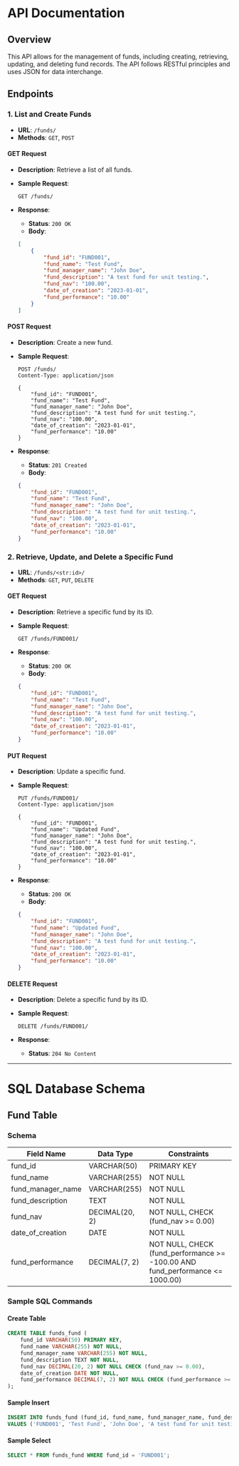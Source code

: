 
# API Documentation

## Overview

This API allows for the management of funds, including creating, retrieving, updating, and deleting fund records. The API follows RESTful principles and uses JSON for data interchange.

## Endpoints

### 1. List and Create Funds

- **URL**: `/funds/`
- **Methods**: `GET`, `POST`

#### GET Request

- **Description**: Retrieve a list of all funds.
- **Sample Request**:
    ```http
    GET /funds/
    ```

- **Response**:
    - **Status**: `200 OK`
    - **Body**:
    ```json
    [
        {
            "fund_id": "FUND001",
            "fund_name": "Test Fund",
            "fund_manager_name": "John Doe",
            "fund_description": "A test fund for unit testing.",
            "fund_nav": "100.00",
            "date_of_creation": "2023-01-01",
            "fund_performance": "10.00"
        }
    ]
    ```

#### POST Request

- **Description**: Create a new fund.
- **Sample Request**:
    ```http
    POST /funds/
    Content-Type: application/json

    {
        "fund_id": "FUND001",
        "fund_name": "Test Fund",
        "fund_manager_name": "John Doe",
        "fund_description": "A test fund for unit testing.",
        "fund_nav": "100.00",
        "date_of_creation": "2023-01-01",
        "fund_performance": "10.00"
    }
    ```

- **Response**:
    - **Status**: `201 Created`
    - **Body**:
    ```json
    {
        "fund_id": "FUND001",
        "fund_name": "Test Fund",
        "fund_manager_name": "John Doe",
        "fund_description": "A test fund for unit testing.",
        "fund_nav": "100.00",
        "date_of_creation": "2023-01-01",
        "fund_performance": "10.00"
    }
    ```

### 2. Retrieve, Update, and Delete a Specific Fund

- **URL**: `/funds/<str:id>/`
- **Methods**: `GET`, `PUT`, `DELETE`

#### GET Request

- **Description**: Retrieve a specific fund by its ID.
- **Sample Request**:
    ```http
    GET /funds/FUND001/
    ```

- **Response**:
    - **Status**: `200 OK`
    - **Body**:
    ```json
    {
        "fund_id": "FUND001",
        "fund_name": "Test Fund",
        "fund_manager_name": "John Doe",
        "fund_description": "A test fund for unit testing.",
        "fund_nav": "100.00",
        "date_of_creation": "2023-01-01",
        "fund_performance": "10.00"
    }
    ```

#### PUT Request

- **Description**: Update a specific fund.
- **Sample Request**:
    ```http
    PUT /funds/FUND001/
    Content-Type: application/json

    {
        "fund_id": "FUND001",
        "fund_name": "Updated Fund",
        "fund_manager_name": "John Doe",
        "fund_description": "A test fund for unit testing.",
        "fund_nav": "100.00",
        "date_of_creation": "2023-01-01",
        "fund_performance": "10.00"
    }
    ```

- **Response**:
    - **Status**: `200 OK`
    - **Body**:
    ```json
    {
        "fund_id": "FUND001",
        "fund_name": "Updated Fund",
        "fund_manager_name": "John Doe",
        "fund_description": "A test fund for unit testing.",
        "fund_nav": "100.00",
        "date_of_creation": "2023-01-01",
        "fund_performance": "10.00"
    }
    ```

#### DELETE Request

- **Description**: Delete a specific fund by its ID.
- **Sample Request**:
    ```http
    DELETE /funds/FUND001/
    ```

- **Response**:
    - **Status**: `204 No Content`

---

# SQL Database Schema

## Fund Table

### Schema

| Field Name           | Data Type        | Constraints                             |
|---------------------|------------------|----------------------------------------|
| fund_id             | VARCHAR(50)      | PRIMARY KEY                            |
| fund_name           | VARCHAR(255)     | NOT NULL                               |
| fund_manager_name    | VARCHAR(255)     | NOT NULL                               |
| fund_description    | TEXT             | NOT NULL                               |
| fund_nav            | DECIMAL(20, 2)   | NOT NULL, CHECK (fund_nav >= 0.00)    |
| date_of_creation    | DATE             | NOT NULL                               |
| fund_performance     | DECIMAL(7, 2)    | NOT NULL, CHECK (fund_performance >= -100.00 AND fund_performance <= 1000.00) |

### Sample SQL Commands

#### Create Table

```sql
CREATE TABLE funds_fund (
    fund_id VARCHAR(50) PRIMARY KEY,
    fund_name VARCHAR(255) NOT NULL,
    fund_manager_name VARCHAR(255) NOT NULL,
    fund_description TEXT NOT NULL,
    fund_nav DECIMAL(20, 2) NOT NULL CHECK (fund_nav >= 0.00),
    date_of_creation DATE NOT NULL,
    fund_performance DECIMAL(7, 2) NOT NULL CHECK (fund_performance >= -100.00 AND fund_performance <= 1000.00)
);
```

#### Sample Insert

```sql
INSERT INTO funds_fund (fund_id, fund_name, fund_manager_name, fund_description, fund_nav, date_of_creation, fund_performance) 
VALUES ('FUND001', 'Test Fund', 'John Doe', 'A test fund for unit testing.', 100.00, '2023-01-01', 10.00);
```

#### Sample Select

```sql
SELECT * FROM funds_fund WHERE fund_id = 'FUND001';
```
